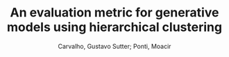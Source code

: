 ---
paperId: 12
author: Carvalho, Gustavo Sutter; Ponti, Moacir
title: An evaluation metric for generative models using hierarchical clustering
pdf: Carvalho_Long_40.pdf
poster: Carvalho_Long_40.png
alt: --
type: Oral
topic: Deep Learning
link: --
conference: neurips
year: 2020
tags: neurips-2020
---